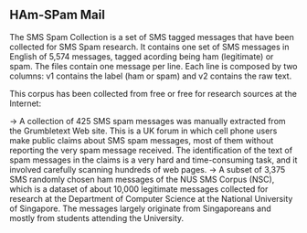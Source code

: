 ## HAm-SPam Mail  

The SMS Spam Collection is a set of SMS tagged messages that have 
been collected for SMS Spam research. It contains one set of SMS messages 
in English of 5,574 messages, tagged acording being ham (legitimate) or spam.
The files contain one message per line. Each line is composed by two columns: v1 contains the label (ham or spam) and v2 contains the raw text.

This corpus has been collected from free or free for research sources at the Internet:

-> A collection of 425 SMS spam messages was manually extracted from the Grumbletext Web site. 
This is a UK forum in which cell phone users make public claims about SMS spam messages, 
most of them without reporting the very spam message received. The identification of the 
text of spam messages in the claims is a very hard and time-consuming task, and it involved carefully 
scanning hundreds of web pages.
-> A subset of 3,375 SMS randomly chosen ham messages of the NUS SMS Corpus (NSC), 
which is a dataset of about 10,000 legitimate messages collected for research at the Department of 
Computer Science at the National University of Singapore. The messages largely originate from
Singaporeans and mostly from students attending the University.
